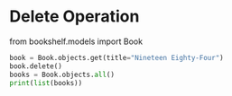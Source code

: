 # Delete Operation
from bookshelf.models import Book
```python
book = Book.objects.get(title="Nineteen Eighty-Four")
book.delete()
books = Book.objects.all()
print(list(books))
